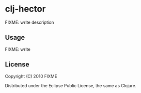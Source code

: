 # clj-hector

FIXME: write description

## Usage

FIXME: write

## License

Copyright (C) 2010 FIXME

Distributed under the Eclipse Public License, the same as Clojure.
